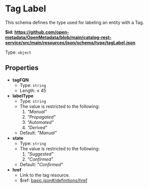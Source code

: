 # Tag Label

This schema defines the type used for labeling an entity with a Tag.

<b id="httpsgithub.comopen-metadataopenmetadatablobmaincatalog-rest-servicesrcmainresourcesjsonschematypetaglabel.json">&#36;id: https://github.com/open-metadata/OpenMetadata/blob/main/catalog-rest-service/src/main/resources/json/schema/type/tagLabel.json</b>

Type: `object`

## Properties
 - <b id="#https://github.com/open-metadata/OpenMetadata/blob/main/catalog-rest-service/src/main/resources/json/schema/type/tagLabel.json/properties/tagFQN">tagFQN</b>
	 - Type: `string`
	 - Length:  &le; 45
 - <b id="#https://github.com/open-metadata/OpenMetadata/blob/main/catalog-rest-service/src/main/resources/json/schema/type/tagLabel.json/properties/labelType">labelType</b>
	 - Type: `string`
	 - The value is restricted to the following: 
		 1. _"Manual"_
		 2. _"Propagated"_
		 3. _"Automated"_
		 4. _"Derived"_
	 - Default: _"Manual"_
 - <b id="#https://github.com/open-metadata/OpenMetadata/blob/main/catalog-rest-service/src/main/resources/json/schema/type/tagLabel.json/properties/state">state</b>
	 - Type: `string`
	 - The value is restricted to the following: 
		 1. _"Suggested"_
		 2. _"Confirmed"_
	 - Default: _"Confirmed"_
 - <b id="#https://github.com/open-metadata/OpenMetadata/blob/main/catalog-rest-service/src/main/resources/json/schema/type/tagLabel.json/properties/href">href</b>
	 - Link to the tag resource.
	 - &#36;ref: [basic.json#/definitions/href](#basic.jsondefinitionshref)

